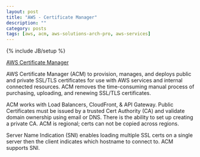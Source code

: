 ```yaml
---
layout: post
title: "AWS - Certificate Manager"
description: ""
category: posts
tags: [aws, acm, aws-solutions-arch-pro, aws-services]
---
```

{% include JB/setup %}

[AWS Certificate Manager](https://aws.amazon.com/certificate-manager/)

AWS Certificate Manager (ACM) to provision, manages, and deploys public and private SSL/TLS certificates for use with AWS services and internal connected resources. ACM removes the time-consuming manual process of purchasing, uploading, and renewing SSL/TLS certificates.

ACM works with Load Balancers, CloudFront, &amp; API Gateway. Public Certificates must be issued by a trusted Cert Authority (CA) and validate domain ownership using email or DNS. There is the ability to set up creating a private CA. ACM is regional; certs can not be copied across regions.

Server Name Indication (SNI) enables loading multiple SSL certs on a single server then the client indicates which hostname to connect to. ACM supports SNI.

